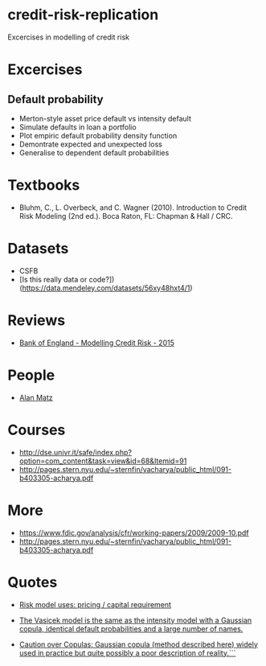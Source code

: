 # credit-risk-replication
Excercises in modelling of credit risk

# Excercises

## Default probability 

- Merton-style asset price default vs intensity default 
- Simulate defaults in loan a portfolio
- Plot empiric default probability density function
- Demontrate expected and unexpected loss
- Generalise to dependent default probabilities

# Textbooks

- Bluhm, C., L. Overbeck, and C. Wagner (2010). Introduction to Credit Risk Modeling (2nd ed.). Boca
Raton, FL: Chapman & Hall / CRC.

# Datasets 

- CSFB 
- [Is this really data or code?])(https://data.mendeley.com/datasets/56xy48hxt4/1)

# Reviews

- [Bank of England - Modelling Credit Risk - 2015](https://www.bankofengland.co.uk/-/media/boe/files/ccbs/resources/modelling-credit-risk)

# People

- [Alan Matz](http://www.columbia.edu/~amm26/index.html)

# Courses

- http://dse.univr.it/safe/index.php?option=com_content&task=view&id=68&Itemid=91
- http://pages.stern.nyu.edu/~sternfin/vacharya/public_html/091-b403305-acharya.pdf


# More

- https://www.fdic.gov/analysis/cfr/working-papers/2009/2009-10.pdf
- http://pages.stern.nyu.edu/~sternfin/vacharya/public_html/091-b403305-acharya.pdf


# Quotes 

- [Risk model uses: pricing / capital requirement](___TO_ADD__)

- [The Vasicek model is the same as the intensity model with a Gaussian copula, identical default
probabilities and a large number of names.](http://dse.univr.it/safe/documents/SSEFCANAZEI2012/07_correlation_-_modeling.pdf)

- [Caution over Copulas: Gaussian copula (method described here) widely used in practice but quite possibly a poor description of reality.```](http://leonardo3.dse.univr.it/safe/documents/SSEFCANAZEI2012/06_the_default_intensity_model_and_the_copula_approach.pdf)

